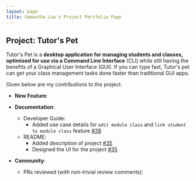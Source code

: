 ```yaml
---
layout: page
title: Samantha Low's Project Portfolio Page
---
```


## Project: Tutor's Pet

Tutor's Pet is a **desktop application for managing students and classes, optimised for use via a Command Line Interface** (CLI) while still having the benefits of a Graphical User Interface (GUI).
If you can type fast, Tutor's pet can get your class management tasks done faster than traditional GUI apps.

Given below are my contributions to the project.

* **New Feature**:

* **Documentation**:
  * Developer Guide:
    * Added use case details for `edit module class` and `link student to module class` feature [\#38]()
  * README:
    * Added description of project [\#35]()
    * Designed the UI for the project [\#35]()
    
* **Community**:
  * PRs reviewed (with non-trivial review comments):
